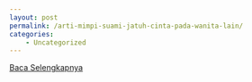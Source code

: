 ```yaml
---
layout: post
permalink: /arti-mimpi-suami-jatuh-cinta-pada-wanita-lain/
categories:
    - Uncategorized
---
```


[Baca Selengkapnya](/06)